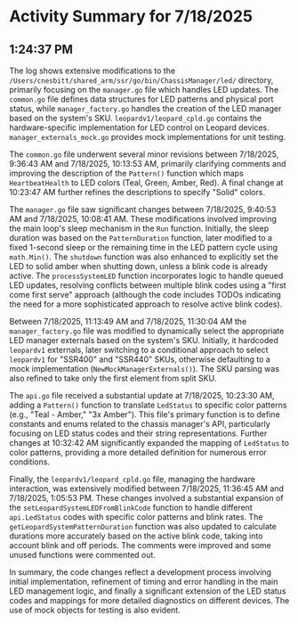 # Activity Summary for 7/18/2025

## 1:24:37 PM
The log shows extensive modifications to the `/Users/cnesbitt/shared_arm/ssr/go/bin/ChassisManager/led/` directory, primarily focusing on the `manager.go` file which handles LED updates.  The `common.go` file defines data structures for LED patterns and physical port status, while `manager_factory.go` handles the creation of the LED manager based on the system's SKU.  `leopardv1/leopard_cpld.go` contains the hardware-specific implementation for LED control on Leopard devices.  `manager_externals_mock.go` provides mock implementations for unit testing.

The `common.go` file underwent several minor revisions between 7/18/2025, 9:36:43 AM and 7/18/2025, 10:13:53 AM, primarily clarifying comments and improving the description of the `Pattern()` function which maps `HeartbeatHealth` to LED colors (Teal, Green, Amber, Red).  A final change at 10:23:47 AM further refines the descriptions to specify "Solid" colors.

The `manager.go` file saw significant changes between 7/18/2025, 9:40:53 AM and 7/18/2025, 10:08:41 AM. These modifications involved improving the main loop's sleep mechanism in the `Run` function.  Initially, the sleep duration was based on the `PatternDuration` function, later modified to a fixed 1-second sleep or the remaining time in the LED pattern cycle using `math.Min()`.   The `shutdown` function was also enhanced to explicitly set the LED to solid amber when shutting down, unless a blink code is already active. The `processSystemLED` function incorporates logic to handle queued LED updates, resolving conflicts between multiple blink codes using a "first come first serve" approach (although the code includes TODOs indicating the need for a more sophisticated approach to resolve active blink codes).

Between 7/18/2025, 11:13:49 AM and 7/18/2025, 11:30:04 AM the `manager_factory.go` file was modified to dynamically select the appropriate LED manager externals based on the system's SKU.  Initially, it hardcoded `leopardv1` externals,  later switching to a conditional approach to select `leopardv1` for "SSR400" and "SSR440" SKUs,  otherwise defaulting to a mock implementation (`NewMockManagerExternals()`).  The SKU parsing was also refined to take only the first element from split SKU.

The `api.go` file received a substantial update at 7/18/2025, 10:23:30 AM, adding a `Pattern()` function to translate `LedStatus` to specific color patterns (e.g., "Teal - Amber," "3x Amber"). This file's primary function is to define constants and enums related to the chassis manager's API, particularly focusing on LED status codes and their string representations.  Further changes at 10:32:42 AM significantly expanded the mapping of `LedStatus` to color patterns, providing a more detailed definition for numerous error conditions.

Finally, the `leopardv1/leopard_cpld.go` file, managing the hardware interaction, was extensively modified between 7/18/2025, 11:36:45 AM and 7/18/2025, 1:05:53 PM. These changes involved a substantial expansion of the `setLeopardSystemLEDFromBlinkCode` function to handle different `api.LedStatus` codes with specific color patterns and blink rates. The `getLeopardSystemPatternDuration` function was also updated to calculate durations more accurately based on the active blink code, taking into account blink and off periods. The comments were improved and some unused functions were commented out.

In summary, the code changes reflect a development process involving initial implementation, refinement of timing and error handling in the main LED management logic, and finally a significant extension of the LED status codes and mappings for more detailed diagnostics on different devices.  The use of mock objects for testing is also evident.
